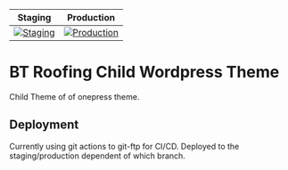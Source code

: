 | Staging                                                                                                                  | Production                                                                                                            |
| ------------------------------------------------------------------------------------------------------------------------ | --------------------------------------------------------------------------------------------------------------------- |
| [![Staging](https://github.com/EltonWhybrow/btroofing-theme/actions/workflows/staging_release.yml/badge.svg)](https://github.com/EltonWhybrow/btroofing-theme/actions/workflows/staging_release.yml) | [![Production](https://github.com/EltonWhybrow/btroofing-theme/actions/workflows/prod_release.yml/badge.svg)](https://github.com/EltonWhybrow/btroofing-theme/actions/workflows/prod_release.yml) |

# BT Roofing Child Wordpress Theme

Child Theme of of onepress theme.

## Deployment

Currently using git actions to git-ftp for CI/CD. Deployed to the staging/production dependent of which branch.
